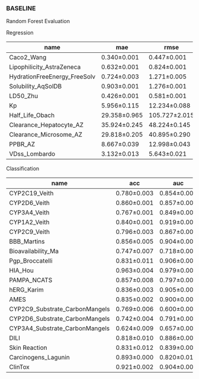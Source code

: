 
 



### BASELINE

Random Forest Evaluation

Regression

name |  	       mae      |       rmse      |       r2      |       spearman      
---|---|---|---|--- 
Caco2_Wang  |0.340&plusmn;0.001  |0.447&plusmn;0.001  |0.686&plusmn;0.002  |0.796&plusmn;0.001  
Lipophilicity_AstraZeneca |0.632&plusmn;0.001  |0.824&plusmn;0.001  |0.541&plusmn;0.001  |0.705&plusmn;0.001  
HydrationFreeEnergy_FreeSolv|0.724&plusmn;0.003  |1.271&plusmn;0.005  |0.901&plusmn;0.001  |0.970&plusmn;0.001  
Solubility_AqSolDB |0.903&plusmn;0.001  |1.276&plusmn;0.001  |0.700&plusmn;0.000  |0.834&plusmn;0.000  
LD50_Zhu	|0.426&plusmn;0.001  |0.581&plusmn;0.001  |0.623&plusmn;0.002  |0.746&plusmn;0.002 
Kp 	|5.956&plusmn;0.115  |12.234&plusmn;0.088  |0.207&plusmn;0.011  |0.438&plusmn;0.016  
Half_Life_Obach 	|29.358&plusmn;0.965  |105.727&plusmn;2.015  |0.220&plusmn;0.030  |0.326&plusmn;0.030  
Clearance_Hepatocyte_AZ 	|35.924&plusmn;0.245  |48.224&plusmn;0.145  |0.068&plusmn;0.006  |0.396&plusmn;0.011  
Clearance_Microsome_AZ 	|29.818&plusmn;0.205  |40.895&plusmn;0.290  |0.116&plusmn;0.013  |0.506&plusmn;0.015  
PPBR_AZ 	|8.667&plusmn;0.039  |12.998&plusmn;0.043  |0.303&plusmn;0.005  |0.536&plusmn;0.001 
VDss_Lombardo 	|3.132&plusmn;0.013  |5.643&plusmn;0.021  |0.318&plusmn;0.005  |0.570&plusmn;0.009 

     

Classification 

name |       acc      |       auc      |       ap      
---|---|---|---  
CYP2C19_Veith |0.780&plusmn;0.003  |0.854&plusmn;0.000  |0.808&plusmn;0.001
CYP2D6_Veith |0.860&plusmn;0.001  |0.857&plusmn;0.001  |0.639&plusmn;0.000  
 CYP3A4_Veith  |0.767&plusmn;0.001  |0.849&plusmn;0.000  |0.790&plusmn;0.001  
CYP1A2_Veith |0.840&plusmn;0.001  |0.919&plusmn;0.000  |0.912&plusmn;0.001  
CYP2C9_Veith  	|0.796&plusmn;0.003  |0.867&plusmn;0.002  |0.737&plusmn;0.002  
BBB_Martins 	|0.856&plusmn;0.005  |0.904&plusmn;0.004  |0.960&plusmn;0.004  
Bioavailability_Ma 	|0.747&plusmn;0.007  |0.718&plusmn;0.007  |0.837&plusmn;0.003  
 Pgp_Broccatelli 	|0.831&plusmn;0.011  |0.906&plusmn;0.003  |0.933&plusmn;0.002  
HIA_Hou 	|0.963&plusmn;0.004  |0.979&plusmn;0.002  |0.996&plusmn;0.001  
 PAMPA_NCATS  	|0.857&plusmn;0.008  |0.797&plusmn;0.001  |0.950&plusmn;0.001  
hERG_Karim 	|0.836&plusmn;0.003  |0.905&plusmn;0.000  |0.908&plusmn;0.000  
 AMES	|0.835&plusmn;0.002  |0.900&plusmn;0.001  |0.909&plusmn;0.001  
 CYP2C9_Substrate_CarbonMangels 	|0.769&plusmn;0.006  |0.600&plusmn;0.002  |0.263&plusmn;0.001  
 CYP2D6_Substrate_CarbonMangels 	|0.742&plusmn;0.004  |0.791&plusmn;0.006  |0.539&plusmn;0.030  
CYP3A4_Substrate_CarbonMangels	|0.624&plusmn;0.009  |0.657&plusmn;0.000  |0.627&plusmn;0.003  
DILI 	|0.818&plusmn;0.010  |0.886&plusmn;0.003  |0.882&plusmn;0.004  
Skin Reaction 	|0.831&plusmn;0.012  |0.839&plusmn;0.004  |0.828&plusmn;0.004  
Carcinogens_Lagunin 	|0.893&plusmn;0.000  |0.820&plusmn;0.015  |0.744&plusmn;0.006  
ClinTox  	|0.921&plusmn;0.002  |0.904&plusmn;0.006  |0.455&plusmn;0.008  
 
 
